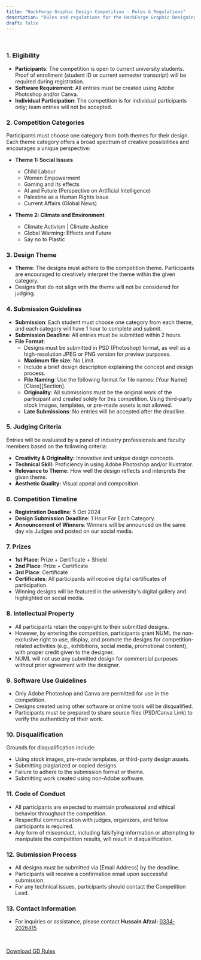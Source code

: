```yaml
---
title: "HackForge Graphic Design Competition - Rules & Regulations"
description: "Rules and regulations for the HackForge Graphic Designing competition."
draft: false
---
```


<br>

### 1. Eligibility
- **Participants**: The competition is open to current university students. Proof of enrollment (<a class="text-muted">student ID or current semester transcript</a>) will be required during registration.
- **Software Requirement**: All entries must be created using Adobe Photoshop and/or Canva.
- **Individual Participation**: The competition is for individual participants only; team entries will not be accepted.

### 2. Competition Categories
Participants must choose one category from both themes for their design. Each theme category offers a broad spectrum of creative possibilities and encourages a unique perspective:
- **Theme 1: Social Issues**
  - Child Labour
  - Women Empowerment
  - Gaming and its effects
  - AI and Future (<a class="text-muted">Perspective on Artificial Intelligence</a>)
  - Palestine as a Human Rights Issue
  - Current Affairs (<a class="text-muted">Global News</a>)

- **Theme 2: Climate and Environment**
  - Climate Activism | Climate Justice
  - Global Warming: Effects and Future
  - Say no to Plastic

### 3. Design Theme
- **Theme**: The designs must adhere to the competition theme. Participants are encouraged to creatively interpret the theme within the given category.
- Designs that do not align with the theme will not be considered for judging.

### 4. Submission Guidelines
- **Submission**: Each student must choose one category from each theme, and each category will have 1 hour to complete and submit.
- **Submission Deadline**: All entries must be submitted within 2 hours.
- **File Format**:
  - Designs must be submitted in PSD (Photoshop) format, as well as a high-resolution JPEG or PNG version for preview purposes.
  - **Maximum file size**: No Limit.
  - Include a brief design description explaining the concept and design process.
  - **File Naming**: Use the following format for file names: [Your Name][Class][Section].
  - **Originality**: All submissions must be the original work of the participant and created solely for this competition. Using third-party stock images, templates, or pre-made assets is not allowed.
  - **Late Submissions**: No entries will be accepted after the deadline.

### 5. Judging Criteria
Entries will be evaluated by a panel of industry professionals and faculty members based on the following criteria:
- <strong>Creativity & Originality:</strong> Innovative and unique design concepts.
- <strong>Technical Skill:</strong> Proficiency in using Adobe Photoshop and/or Illustrator.
- <strong>Relevance to Theme:</strong> How well the design reflects and interprets the given theme.
- <strong>Aesthetic Quality:</strong> Visual appeal and composition.

### 6. Competition Timeline
- **Registration Deadline**: 5 Oct 2024
- **Design Submission Deadline**: 1 Hour For Each Category.
- **Announcement of Winners**: Winners will be announced on the same day via Judges and posted on our social media.

### 7. Prizes
- **1st Place**: Prize + Certificate + Shield
- **2nd Place**: Prize + Certificate
- **3rd Place**: Certificate
- **Certificates**: All participants will receive digital certificates of participation.
- Winning designs will be featured in the university's digital gallery and highlighted on social media.

### 8. Intellectual Property
- All participants retain the copyright to their submitted designs.
- However, by entering the competition, participants grant NUML the non-exclusive right to use, display, and promote the designs for competition-related activities (e.g., exhibitions, social media, promotional content), with proper credit given to the designer.
- NUML will not use any submitted design for commercial purposes without prior agreement with the designer.

### 9. Software Use Guidelines
- Only Adobe Photoshop and Canva are permitted for use in the competition.
- Designs created using other software or online tools will be disqualified.
- Participants must be prepared to share source files (PSD/Canva Link) to verify the authenticity of their work.

### 10. Disqualification
Grounds for disqualification include:
- Using stock images, pre-made templates, or third-party design assets.
- Submitting plagiarized or copied designs.
- Failure to adhere to the submission format or theme.
- Submitting work created using non-Adobe software.

### 11. Code of Conduct
- All participants are expected to maintain professional and ethical behavior throughout the competition.
- Respectful communication with judges, organizers, and fellow participants is required.
- Any form of misconduct, including falsifying information or attempting to manipulate the competition results, will result in disqualification.

### 12. Submission Process
- All designs must be submitted via [Email Address] by the deadline.
- Participants will receive a confirmation email upon successful submission.
- For any technical issues, participants should contact the Competition Lead.

### 13. Contact Information
- For inquiries or assistance, please contact <strong> Hussain Afzal:</strong> <a href="https://api.whatsapp.com/send?phone=923342026415" target="_blank">0334-2026415</a>

<br>

<a href="https://numl.atrons.net/rulesPDF/HackForge%20Graphic%20Designing%20Contest%20Rules%20And%20Regulations.pdf" class="btn btn-primary" download="Graphic Designing Contest Rules.pdf">Download GD Rules</a>
